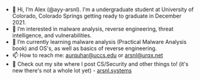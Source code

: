 - 👋 Hi, I’m Alex (@ayy-arsnl). I'm a undergraduate student at University of Colorado, Colorado Springs getting ready to graduate in December 2021.
- 👀 I’m interested in malware analysis, reverse engineering, threat intelligence, and vulnerabilities.
- 🌱 I’m currently learning malware analysis (Practical Malware Analysis book) and OS's, as well as basics of reverse engineering.
- 📫 How to reach me: aurquhar@uccs.edu or arsnl@urqx.net
- :zany_face: Check out my site where I post CS/Security and other things to! (it's new there's not a whole lot yet) - [arsnl.systems](https://arsnl.systems)

<!---
ayy-arsnl/ayy-arsnl is a ✨ special ✨ repository because its `README.md` (this file) appears on your GitHub profile.
You can click the Preview link to take a look at your changes.
--->
